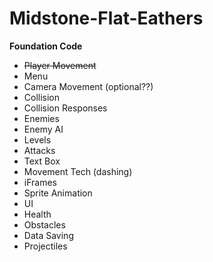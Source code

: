 # Midstone-Flat-Eathers
**Foundation Code**
- ~~Player Movement~~
- Menu
- Camera Movement (optional??)
- Collision
- Collision Responses
- Enemies
- Enemy AI
- Levels
- Attacks
- Text Box
- Movement Tech (dashing)
- iFrames
- Sprite Animation
- UI
- Health
- Obstacles
- Data Saving
- Projectiles
